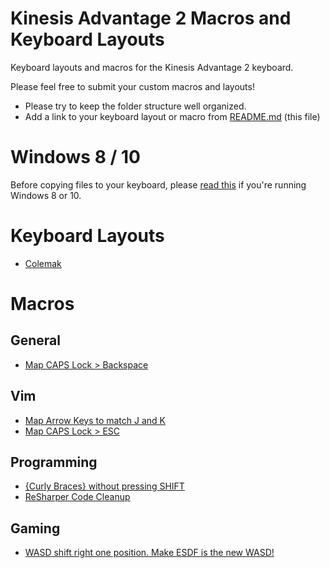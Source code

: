 # Kinesis Advantage 2 Macros and Keyboard Layouts
Keyboard layouts and macros for the Kinesis Advantage 2 keyboard.

Please feel free to submit your custom macros and layouts!
- Please try to keep the folder structure well organized.
- Add a link to your keyboard layout or macro from [README.md](README.md) (this file)

# Windows 8 / 10
Before copying files to your keyboard, please [read this](windows.md) if you're running Windows 8 or 10.

# Keyboard Layouts
- [Colemak](colemak/c_qwerty.txt)

# Macros
## General
- [Map CAPS Lock > Backspace](productivity/general/caps-backspace.txt)

## Vim
- [Map Arrow Keys to match J and K](productivity/vim/vim.txt)
- [Map CAPS Lock > ESC](productivity/vim/vim.txt)

## Programming
- [{Curly Braces} without pressing SHIFT](productivity/programming/curly_brace_no_shift.txt)
- [ReSharper Code Cleanup](productivity/programming/resharper.txt)

## Gaming
  - [WASD shift right one position. Make ESDF is the new WASD!](games/g_qwerty.txt)
